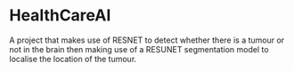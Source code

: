 # HealthCareAI
A project that makes use of RESNET to detect whether there is a tumour or not in the brain then making use of a RESUNET segmentation model to localise the location of the tumour. 
